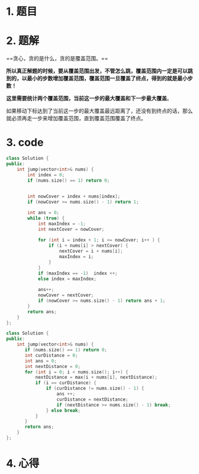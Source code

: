 # 1. 题目
# 2. 题解

==贪心，贪的是什么，贪的是覆盖范围。==

**所以真正解题的时候，要从覆盖范围出发，不管怎么跳，覆盖范围内一定是可以跳到的，以最小的步数增加覆盖范围，覆盖范围一旦覆盖了终点，得到的就是最小步数！**

**这里需要统计两个覆盖范围，当前这一步的最大覆盖和下一步最大覆盖**。

如果移动下标达到了当前这一步的最大覆盖最远距离了，还没有到终点的话，那么就必须再走一步来增加覆盖范围，直到覆盖范围覆盖了终点。

# 3. code
```c++
class Solution {
public:
    int jump(vector<int>& nums) {
        int index = 0;
        if (nums.size() == 1) return 0;

        
        int nowCover = index + nums[index];
        if (nowCover >= nums.size() - 1) return 1;

        int ans = 0;
        while (true) {      
            int maxIndex = -1;
            int nextCover = nowCover;
 
            for (int i = index + 1; i <= nowCover; i++ ) { 
                if (i + nums[i] > nextCover) {
                    nextCover = i + nums[i];
                    maxIndex = i;
                }
            }
            if (maxIndex == -1)  index ++;             
            else index = maxIndex;
  
            ans++;
            nowCover = nextCover;
            if (nowCover >= nums.size() - 1) return ans + 1;
        }
        return ans;      
    }
};

```
```c++
class Solution {
public:
    int jump(vector<int>& nums) {
       if (nums.size() == 1) return 0;
       int curDistance = 0;
       int ans = 0;
       int nextDistance = 0;
       for (int i = 0; i < nums.size(); i++) {
           nextDistance = max(i + nums[i], nextDistance);
           if (i == curDistance) {
               if (curDistance != nums.size() - 1) {
                   ans ++;
                   curDistance = nextDistance;
                   if (nextDistance >= nums.size() - 1) break;
               } else break;
           } 
       }
       return ans;
    }
};
```



# 4. 心得

